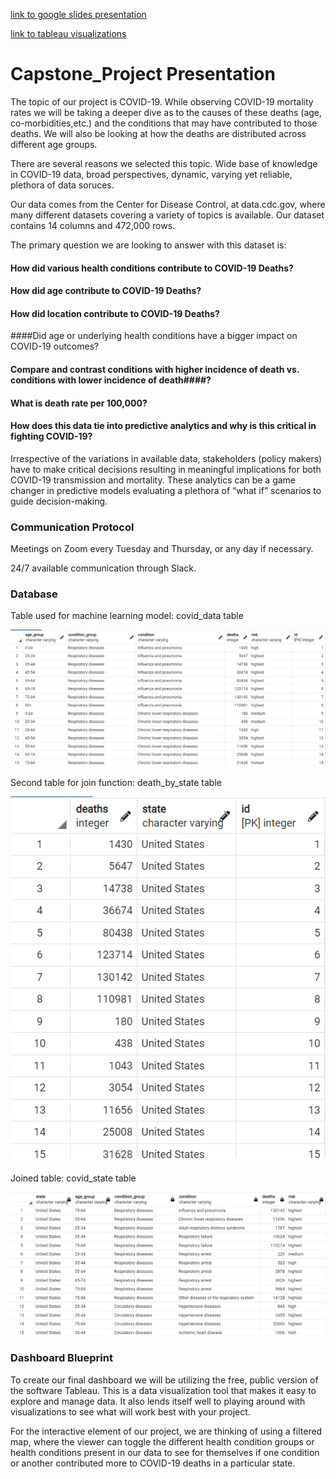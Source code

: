 [link to google slides presentation](https://docs.google.com/presentation/d/1resQNn_J3zpFqKbY74MHXcx0pu5iFgAxBG7AjOV-3mg/edit?usp=sharing)

[link to tableau visualizations](https://public.tableau.com/app/profile/rose8042/viz/Capstone_Project_16671930307510/COVID-19Deathsgeneral?publish=yes)

# Capstone_Project Presentation
The topic of our project is COVID-19. While observing COVID-19 mortality rates we will be taking a deeper dive as to the causes of these deaths (age, co-morbidities,etc.) and the conditions that may have contributed to those deaths. We will also be looking at how the deaths are distributed across different age groups.

There are several reasons we selected this topic. Wide base of knowledge in COVID-19 data, broad perspectives, dynamic, varying yet reliable, plethora of data soruces.

Our data comes from the Center for Disease Control, at data.cdc.gov, where many different datasets covering a variety of topics is available. Our dataset contains 14 columns and 472,000 rows. 

The primary question we are looking to answer with this dataset is: 
#### How did various health conditions contribute to COVID-19 Deaths?
#### How did age contribute to COVID-19 Deaths?
#### How did location contribute to COVID-19 Deaths?
####Did age or underlying health conditions have a bigger impact on COVID-19 outcomes?
#### Compare and contrast conditions with higher incidence of death vs. conditions with lower incidence of death####?
#### What is death rate per 100,000?
#### How does this data tie into predictive analytics and why is this critical in fighting COVID-19? 
Irrespective of the variations in available data, stakeholders (policy makers) have to make critical decisions resulting in meaningful implications for both COVID-19 transmission and mortality. These analytics can be a game changer in predictive models evaluating a plethora of “what if” scenarios to guide decision-making.


### Communication Protocol

Meetings on Zoom every Tuesday and Thursday, or any day if necessary.

24/7 available communication through Slack.

### Database

Table used for machine learning model: covid_data table

![covid data table](database_images/covid_data.png)

Second table for join function: death_by_state table

![death by state data table](database_images/death_by_state.png)

Joined table: covid_state table

![joined data table](database_images/joined_tables.png)

### Dashboard Blueprint
To create our final dashboard we will be utilizing the free, public version of the software Tableau. This is a data visualization tool that makes it easy to explore and manage data. It also lends itself well to playing around with visualizations to see what will work best with your project.

For the interactive element of our project, we are thinking of using a filtered map, where the viewer can toggle the different health condition groups or health conditions present in our data to see for themselves if one condition or another contributed more to COVID-19 deaths in a particular state.
